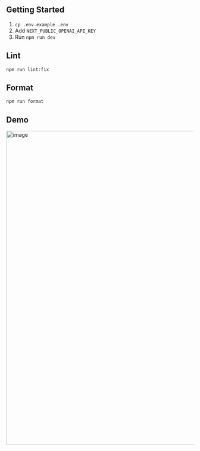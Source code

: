 ## Getting Started

1. `cp .env.example .env`
2. Add `NEXT_PUBLIC_OPENAI_API_KEY`
3. Run `npm run dev`

## Lint

`npm run lint:fix`

## Format

`npm run format`

## Demo

<img width="841" alt="image" src="https://github.com/user-attachments/assets/e2924e76-c933-4a7d-ab50-c373d5881c2b" />

